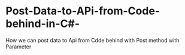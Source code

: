 # Post-Data-to-APi-from-Code-behind-in-C#-
How we can post data to Api from Cdde behind with Post method with Parameter
